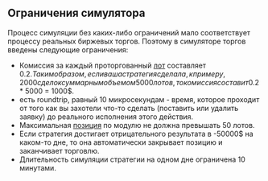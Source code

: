<a name="restrictions"></a>
## Ограничения симулятора
Процесс симуляции без каких-либо ограничений мало соответствует процессу реальных биржевых торгов. Поэтому в симуляторе торгов введены следующие ограничения:
- Комиссия за каждый проторгованный [лот](../terms.md#lot) составляет 0.2$. Таким образом, если ваша стратегия сделала, к примеру, 2000 сделок суммарным объемом 5000 лотов, то комиссия составит 0.2$ * 5000 = 1000$.
- есть roundtrip, равный 10 микросекундам - время, которое проходит от того как вы захотели что-то сделать (поставить или удалить заявку) до реального исполнения этого действия.
- Максимальная [позиция](../terms.md#position) по модулю не должна превышать 50 лотов.
- Если стратегия достигает отрицательного результата в -50000$ на каком-то дне, то она автоматически закрывает позицию и заканчивает торговлю.
- Длительность симуляции стратегии на одном дне ограничена 10 минутами.